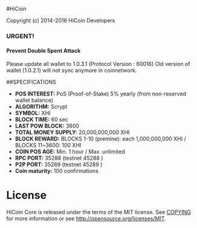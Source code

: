 #HiCoin

Copyright (c) 2014-2016 HiCoin Developers

### URGENT!
#### Prevent Double Spent Attack
Please update all wallet to 1.0.3.1 (Protocol Version : 60016)
Old version of wallet (1.0.2.1) will not sync anymore in coinnetwork.


##SPECIFICATIONS

- **POS INTEREST:** PoS (Proof-of-Stake) 5% yearly (from non-reserved wallet balance)
- **ALGORITHM:** Scrypt
- **SYMBOL:** XHI
- **BLOCK TIME:** 60 sec
- **LAST POW BLOCK:** 3600
- **TOTAL MONEY SUPPLY:** 20,000,000,000 XHI
- **BLOCK REWARD:** BLOCKS 1-10 (premine): each 1,000,000,000 XHI / BLOCKS 11~3600: 100 XHI
- **COIN POS AGE:** Min. 1 hour / Max. unlimited
- **RPC PORT:** 35288 (testnet 45288 )
- **P2P PORT:** 35289 (testnet 45289 )
- **Coin maturity:** 100 confirmations



License
=======

HiCoin Core is released under the terms of the MIT license. 
See [COPYING](COPYING) for more
information or see http://opensource.org/licenses/MIT.
